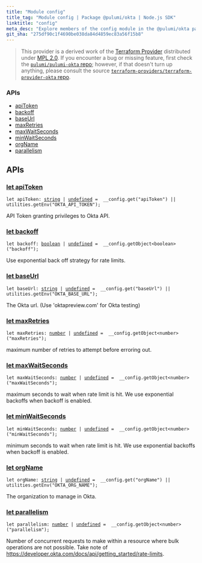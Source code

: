 ```yaml
---
title: "Module config"
title_tag: "Module config | Package @pulumi/okta | Node.js SDK"
linktitle: "config"
meta_desc: "Explore members of the config module in the @pulumi/okta package."
git_sha: "275df90c1f4690be038da84d4859ec83a56f15b8"
---
```


<!-- WARNING: this page was generated by a tool. Do not edit it by hand. -->
<!-- To change it, please see https://github.com/pulumi/docs/tree/master/tools/tscdocgen. -->


> This provider is a derived work of the [Terraform Provider](https://github.com/terraform-providers/terraform-provider-okta)
> distributed under [MPL 2.0](https://www.mozilla.org/en-US/MPL/2.0/). If you encounter a bug or missing feature,
> first check the [`pulumi/pulumi-okta` repo](https://github.com/pulumi/pulumi-okta/issues); however, if that doesn't turn up anything,
> please consult the source [`terraform-providers/terraform-provider-okta` repo](https://github.com/terraform-providers/terraform-provider-okta/issues).







<h3>APIs</h3>
<ul class="api">
    <li><a href="#apiToken"><span class="symbol api"></span>apiToken</a></li>
    <li><a href="#backoff"><span class="symbol api"></span>backoff</a></li>
    <li><a href="#baseUrl"><span class="symbol api"></span>baseUrl</a></li>
    <li><a href="#maxRetries"><span class="symbol api"></span>maxRetries</a></li>
    <li><a href="#maxWaitSeconds"><span class="symbol api"></span>maxWaitSeconds</a></li>
    <li><a href="#minWaitSeconds"><span class="symbol api"></span>minWaitSeconds</a></li>
    <li><a href="#orgName"><span class="symbol api"></span>orgName</a></li>
    <li><a href="#parallelism"><span class="symbol api"></span>parallelism</a></li>
</ul>




<h2 id="apis">APIs</h2>
<h3 class="pdoc-module-header" id="apiToken" data-link-title="apiToken">
    <a href="https://github.com/pulumi/pulumi-okta/blob/275df90c1f4690be038da84d4859ec83a56f15b8/sdk/nodejs/config/vars.ts#L12">
        let <strong>apiToken</strong>
    </a>
</h3>

<pre class="highlight"><code><span class='kd'>let</span> apiToken: <span class='kd'><a href='https://developer.mozilla.org/en-US/docs/Web/JavaScript/Reference/Global_Objects/String'>string</a></span> | <span class='kd'><a href='https://developer.mozilla.org/en-US/docs/Web/JavaScript/Reference/Global_Objects/undefined'>undefined</a></span> = <span class='s2'> __config.get(&#34;apiToken&#34;) || utilities.getEnv(&#34;OKTA_API_TOKEN&#34;)</span>;</code></pre>

API Token granting privileges to Okta API.

<h3 class="pdoc-module-header" id="backoff" data-link-title="backoff">
    <a href="https://github.com/pulumi/pulumi-okta/blob/275df90c1f4690be038da84d4859ec83a56f15b8/sdk/nodejs/config/vars.ts#L16">
        let <strong>backoff</strong>
    </a>
</h3>

<pre class="highlight"><code><span class='kd'>let</span> backoff: <span class='kd'><a href='https://developer.mozilla.org/en-US/docs/Web/JavaScript/Reference/Global_Objects/Boolean'>boolean</a></span> | <span class='kd'><a href='https://developer.mozilla.org/en-US/docs/Web/JavaScript/Reference/Global_Objects/undefined'>undefined</a></span> = <span class='s2'> __config.getObject&lt;boolean&gt;(&#34;backoff&#34;)</span>;</code></pre>

Use exponential back off strategy for rate limits.

<h3 class="pdoc-module-header" id="baseUrl" data-link-title="baseUrl">
    <a href="https://github.com/pulumi/pulumi-okta/blob/275df90c1f4690be038da84d4859ec83a56f15b8/sdk/nodejs/config/vars.ts#L20">
        let <strong>baseUrl</strong>
    </a>
</h3>

<pre class="highlight"><code><span class='kd'>let</span> baseUrl: <span class='kd'><a href='https://developer.mozilla.org/en-US/docs/Web/JavaScript/Reference/Global_Objects/String'>string</a></span> | <span class='kd'><a href='https://developer.mozilla.org/en-US/docs/Web/JavaScript/Reference/Global_Objects/undefined'>undefined</a></span> = <span class='s2'> __config.get(&#34;baseUrl&#34;) || utilities.getEnv(&#34;OKTA_BASE_URL&#34;)</span>;</code></pre>

The Okta url. (Use 'oktapreview.com' for Okta testing)

<h3 class="pdoc-module-header" id="maxRetries" data-link-title="maxRetries">
    <a href="https://github.com/pulumi/pulumi-okta/blob/275df90c1f4690be038da84d4859ec83a56f15b8/sdk/nodejs/config/vars.ts#L24">
        let <strong>maxRetries</strong>
    </a>
</h3>

<pre class="highlight"><code><span class='kd'>let</span> maxRetries: <span class='kd'><a href='https://developer.mozilla.org/en-US/docs/Web/JavaScript/Reference/Global_Objects/Number'>number</a></span> | <span class='kd'><a href='https://developer.mozilla.org/en-US/docs/Web/JavaScript/Reference/Global_Objects/undefined'>undefined</a></span> = <span class='s2'> __config.getObject&lt;number&gt;(&#34;maxRetries&#34;)</span>;</code></pre>

maximum number of retries to attempt before erroring out.

<h3 class="pdoc-module-header" id="maxWaitSeconds" data-link-title="maxWaitSeconds">
    <a href="https://github.com/pulumi/pulumi-okta/blob/275df90c1f4690be038da84d4859ec83a56f15b8/sdk/nodejs/config/vars.ts#L28">
        let <strong>maxWaitSeconds</strong>
    </a>
</h3>

<pre class="highlight"><code><span class='kd'>let</span> maxWaitSeconds: <span class='kd'><a href='https://developer.mozilla.org/en-US/docs/Web/JavaScript/Reference/Global_Objects/Number'>number</a></span> | <span class='kd'><a href='https://developer.mozilla.org/en-US/docs/Web/JavaScript/Reference/Global_Objects/undefined'>undefined</a></span> = <span class='s2'> __config.getObject&lt;number&gt;(&#34;maxWaitSeconds&#34;)</span>;</code></pre>

maximum seconds to wait when rate limit is hit. We use exponential backoffs when backoff is enabled.

<h3 class="pdoc-module-header" id="minWaitSeconds" data-link-title="minWaitSeconds">
    <a href="https://github.com/pulumi/pulumi-okta/blob/275df90c1f4690be038da84d4859ec83a56f15b8/sdk/nodejs/config/vars.ts#L32">
        let <strong>minWaitSeconds</strong>
    </a>
</h3>

<pre class="highlight"><code><span class='kd'>let</span> minWaitSeconds: <span class='kd'><a href='https://developer.mozilla.org/en-US/docs/Web/JavaScript/Reference/Global_Objects/Number'>number</a></span> | <span class='kd'><a href='https://developer.mozilla.org/en-US/docs/Web/JavaScript/Reference/Global_Objects/undefined'>undefined</a></span> = <span class='s2'> __config.getObject&lt;number&gt;(&#34;minWaitSeconds&#34;)</span>;</code></pre>

minimum seconds to wait when rate limit is hit. We use exponential backoffs when backoff is enabled.

<h3 class="pdoc-module-header" id="orgName" data-link-title="orgName">
    <a href="https://github.com/pulumi/pulumi-okta/blob/275df90c1f4690be038da84d4859ec83a56f15b8/sdk/nodejs/config/vars.ts#L36">
        let <strong>orgName</strong>
    </a>
</h3>

<pre class="highlight"><code><span class='kd'>let</span> orgName: <span class='kd'><a href='https://developer.mozilla.org/en-US/docs/Web/JavaScript/Reference/Global_Objects/String'>string</a></span> | <span class='kd'><a href='https://developer.mozilla.org/en-US/docs/Web/JavaScript/Reference/Global_Objects/undefined'>undefined</a></span> = <span class='s2'> __config.get(&#34;orgName&#34;) || utilities.getEnv(&#34;OKTA_ORG_NAME&#34;)</span>;</code></pre>

The organization to manage in Okta.

<h3 class="pdoc-module-header" id="parallelism" data-link-title="parallelism">
    <a href="https://github.com/pulumi/pulumi-okta/blob/275df90c1f4690be038da84d4859ec83a56f15b8/sdk/nodejs/config/vars.ts#L41">
        let <strong>parallelism</strong>
    </a>
</h3>

<pre class="highlight"><code><span class='kd'>let</span> parallelism: <span class='kd'><a href='https://developer.mozilla.org/en-US/docs/Web/JavaScript/Reference/Global_Objects/Number'>number</a></span> | <span class='kd'><a href='https://developer.mozilla.org/en-US/docs/Web/JavaScript/Reference/Global_Objects/undefined'>undefined</a></span> = <span class='s2'> __config.getObject&lt;number&gt;(&#34;parallelism&#34;)</span>;</code></pre>

Number of concurrent requests to make within a resource where bulk operations are not possible. Take note of
https://developer.okta.com/docs/api/getting_started/rate-limits.

